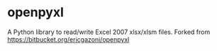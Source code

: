 openpyxl
========

A Python library to read/write Excel 2007 xlsx/xlsm files. Forked from https://bitbucket.org/ericgazoni/openpyxl